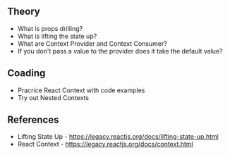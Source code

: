 ## Theory
- What is props drilling?
- What is lifting the state up?
- What are Context Provider and Context Consumer?
- If you don't pass a value to the provider does it take the default value?

## Coading
- Pracrice React Context with code examples
- Try out Nested Contexts

## References
- Lifting State Up - https://legacy.reactjs.org/docs/lifting-state-up.html 
- React Context - https://legacy.reactjs.org/docs/context.html

